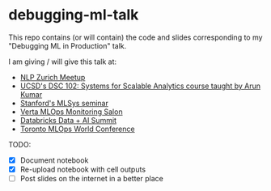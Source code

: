 # debugging-ml-talk

This repo contains (or will contain) the code and slides corresponding to my "Debugging ML in Production" talk.

I am giving / will give this talk at:
* [NLP Zurich Meetup](https://www.meetup.com/NLP-Zurich/events/275819552/)
* [UCSD's DSC 102: Systems for Scalable Analytics course taught by Arun Kumar](http://cseweb.ucsd.edu/~arunkk/dsc102_winter21/schedule.html)
* [Stanford's MLSys seminar](https://www.youtube.com/watch?v=aGzu7nI8IRE)
* [Verta MLOps Monitoring Salon](https://info.verta.ai/mlops-salon-model-monitoring?utm_content=160052147&utm_medium=social&utm_source=twitter&hss_channel=tw-1081294493213585408)
* [Databricks Data + AI Summit](https://databricks.com/session_na21/catch-me-if-you-can-keeping-up-with-ml-models-in-production)
* [Toronto MLOps World Conference](https://mlopsworld.com/)

TODO:
- [x] Document notebook
- [x] Re-upload notebook with cell outputs
- [ ] Post slides on the internet in a better place
